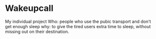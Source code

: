 # Wakeupcall
My individual project
Who: people who use the pubic transport and don't get enough sleep
why: to give the tired users extra time to sleep, without missing out on their destination.
